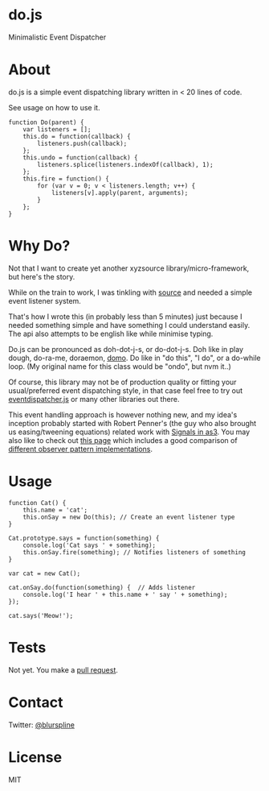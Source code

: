 do.js
=====

Minimalistic Event Dispatcher

About
=====
do.js is a simple event dispatching library written in < 20 lines of code.

See usage on how to use it.

```
function Do(parent) {
	var listeners = [];
	this.do = function(callback) {
		listeners.push(callback);
	};
	this.undo = function(callback) {
		listeners.splice(listeners.indexOf(callback), 1);
	};
	this.fire = function() {
		for (var v = 0; v < listeners.length; v++) {
			listeners[v].apply(parent, arguments);
		}
	};
}
```

Why Do?
=======
Not that I want to create yet another xyzsource library/micro-framework, but here's the story.

While on the train to work, I was tinkling with [source](https://github.com/zz85/3ource) and needed a simple event listener system.

That's how I wrote this (in probably less than 5 minutes) just because I needed something simple and have something I could understand easily. The api also attempts to be english like while minimise typing.

Do.js can be pronounced as doh-dot-j-s, or do-dot-j-s. Doh like in play dough, do-ra-me, doraemon, [domo](http://domo-js.com/). Do like in "do this", "I do", or a do-while loop. (My original name for this class would be "ondo", but nvm it..)

Of course, this library may not be of production quality or fitting your usual/preferred event dispatching style, in that case feel free to try out [eventdispatcher.js](https://github.com/mrdoob/eventdispatcher.js/) or many other libraries out there.

This event handling approach is however nothing new, and my idea's inception probably started with Robert Penner's (the guy who also brought us easing/tweening equations) related work with [Signals in as3](https://github.com/robertpenner/as3-signals). You may also like to check out [this page](http://millermedeiros.github.io/js-signals/) which includes a good comparison of [different observer pattern implementations](https://github.com/millermedeiros/js-signals/wiki/Comparison-between-different-Observer-Pattern-implementations).

Usage
=====

```
function Cat() {
	this.name = 'cat';
	this.onSay = new Do(this); // Create an event listener type
}

Cat.prototype.says = function(something) {
	console.log('Cat says ' + something);
	this.onSay.fire(something); // Notifies listeners of something
}

var cat = new Cat();

cat.onSay.do(function(something) {  // Adds listener
	console.log('I hear ' + this.name + ' say ' + something);
});

cat.says('Meow!');
```

Tests
=====
Not yet. You make a [pull request](https://github.com/zz85/do.js/pulls).

Contact
=====
Twitter: [@blurspline](http://twitter.com/blurspline)

License
=====
MIT
